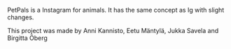 PetPals is a Instagram for animals. It has the same concept as Ig with slight changes. 

This project was made by Anni Kannisto, Eetu Mäntylä, Jukka Savela and Birgitta Öberg
